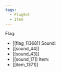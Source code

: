 ```yaml
---
tags:
  - FlagSet
  - Item
---
```

Flag:
- [[flag_11368]]
Sound:
- [[sound_44]]
- [[sound_43]]
- [[sound_17]]
Item:
- [[item_1371]]
